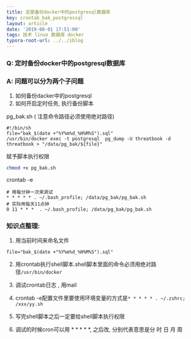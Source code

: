 ```yaml
---
title: 定是备份docker中的postgresql数据库
key: crontab_bak_postgressql
layout: article
date: '2019-08-01 17:51:00'
tags: 技术 linux 数据库 docker
typora-root-url: ../../iblog
---
```


### Q: 定时备份docker中的postgresql数据库

### A: 问题可以分为两个子问题

1. 如何备份dacker中的postgresql
2. 如何开启定时任务, 执行备份脚本

pg_bak.sh ( 注意命令路径必须使用绝对路径)

```shell
#!/bin/sh
file="bak_$(date +"%Y%m%d_%H%M%S").sql"
/usr/bin/docker exec -t postgresql  pg_dump -U threatbook -d threatbook > "/data/pg_bak/${file}"
```

赋予脚本执行权限

```bash
chmod +x pg_bak.sh
```

crontab -e

```cron
# 用每分钟一次来调试
* * * * * . ~/.bash_profile; /data/pg_bak/pg_bak.sh
# 实际用每天11点钟
0 11 * * *  . ~/.bash_profile; /data/pg_bak/pg_bak.sh
```

### 知识点整理:

1.  用当前时间来命名文件

   ```shell
   file="bak_$(date +"%Y%m%d_%H%M%S").sql"
   ```

2. 用crontab执行shell脚本.shell脚本里面的命令必须用绝对路径`/usr/bin/docker`

3. 调试crontab日志 , 用mail

4. crontab -e配置文件里要使用环境变量的方式是`* * * * * . ~/.zshrc;  /xxx/yy.sh` 

5. 写完shell脚本之后一定要给shell脚本执行权限

6. 调试的时候cron可以用 * * * * *, 之后改, 分别代表意思是分 时 日 月 周